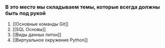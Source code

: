 
### В это место мы складываем темы, которые всегда должны быть под рукой

1. [[Основные команды Git]]
2. [[SQL Основы]]
3. [[Виды данных питон]]
4. [[Виртуальное окружение Python]]
